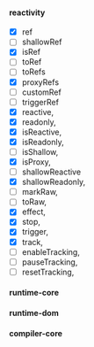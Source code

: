 
#### reactivity
- [x] ref
- [ ] shallowRef
- [x] isRef
- [ ] toRef
- [ ] toRefs
- [x] proxyRefs
- [ ] customRef
- [ ] triggerRef
- [x] reactive,
- [x] readonly,
- [x] isReactive,
- [x] isReadonly,
- [ ] isShallow,
- [x] isProxy,
- [ ] shallowReactive
- [x] shallowReadonly,
- [ ] markRaw,
- [ ] toRaw,
- [x] effect,
- [x] stop,
- [x] trigger,
- [x] track,
- [ ] enableTracking,
- [ ] pauseTracking,
- [ ] resetTracking,
#### runtime-core

#### runtime-dom

#### compiler-core

